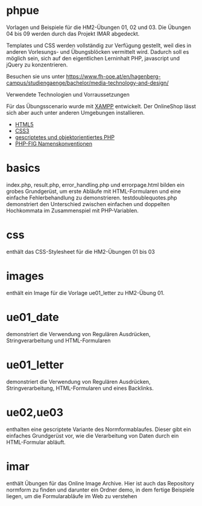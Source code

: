 # phpue
Vorlagen und Beispiele für die HM2-Übungen 01, 02 und 03. Die Übungen 04 bis 09 werden durch das Projekt IMAR abgedeckt.

Templates und CSS werden vollständig zur Verfügung gestellt, weil dies in anderen Vorlesungs- und Übungsblöcken
vermittelt wird. Dadurch soll es möglich sein, sich auf den eigentlichen Lerninhalt PHP, javascript und jQuery zu konzentrieren.

Besuchen sie uns unter https://www.fh-ooe.at/en/hagenberg-campus/studiengaenge/bachelor/media-technology-and-design/

Verwendete Technologien und Vorraussetzungen

Für das Übungsscenario wurde mit [XAMPP](https://www.apachefriends.org/de/index.html) entwickelt. Der OnlineShop lässt sich aber auch unter anderen Umgebungen
installieren.

* [HTML5](https://www.w3.org/TR/html5/)
* [CSS3](https://www.w3.org/Style/CSS/specs)
* [gescriptetes und objektorientiertes PHP](http://php.net/)
* [PHP-FIG Namenskonventionen](http://www.php-fig.org/bylaws/psr-naming-conventions/)


# basics

index.php, result.php, error_handling.php und errorpage.html bilden ein grobes Grundgerüst, um erste Abläufe mit HTML-Formularen und eine einfache Fehlerbehandlung zu demonstrieren.
testdoublequotes.php demonstriert den Unterschied zwischen einfachen und doppelten Hochkommata im Zusammenspiel mit PHP-Variablen.

# css
enthält das CSS-Stylesheet für die HM2-Übungen 01 bis 03

# images
enthält ein Image für die Vorlage ue01_letter zu HM2-Übung 01.

# ue01_date
demonstriert die Verwendung von Regulären Ausdrücken, Stringverarbeitung und HTML-Formularen

# ue01_letter
demonstriert die Verwendung von Regulären Ausdrücken, Stringverarbeitung, HTML-Formularen und eines Backlinks.

# ue02,ue03
enthalten eine gescriptete Variante des Normformablaufes. Dieser gibt ein einfaches Grundgerüst vor, wie die Verarbeitung von Daten durch ein HTML-Formular abläuft.
# imar
enthält Übungen für das Online Image Archive. 
Hier ist auch das Repository normform zu finden und darunter ein Ordner demo, in dem fertige Beispiele liegen, um die Formularabläufe im Web zu verstehen

